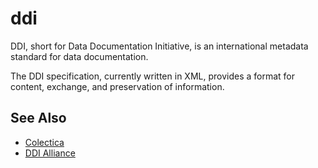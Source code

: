 # ddi
DDI, short for Data Documentation Initiative, is an international metadata standard for data documentation. 

The DDI specification, currently written in XML, provides a format for content, exchange, and preservation of information.

## See Also
* [Colectica](http://www.colectica.com)
* [DDI Alliance](http://www.ddialliance.org)
